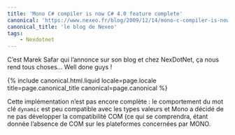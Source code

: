 ```yaml
---
title: 'Mono C# compiler is now C# 4.0 feature complete'
canonical: 'https://www.nexeo.fr/blog/2009/12/14/mono-c-compiler-is-now-c-4-0-feature-complete/'
canonical_title: 'le blog de Nexeo'
tags:
    - Nexdotnet
---
```


C’est Marek Safar qui l’annonce sur son blog et chez NexDotNet, ça nous rend
tous choses… <span lang="en">Well done guys</span> !

<!-- more -->

{% include canonical.html.liquid
    locale=page.locale
    title=page.canonical_title
    canonical=page.canonical
%}

Cette implémentation n’est pas encore complète : le comportement du mot clé
`dynamic` est peu compatible avec les types valeurs et Mono a décidé de ne pas
développer la compatibilité COM (ce qui se comprendra, étant donnée l’absence de
COM sur les plateformes concernées par MONO.
